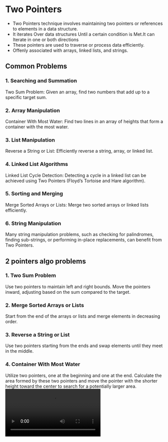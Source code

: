 # Two Pointers
-  Two Pointers technique involves maintaining two pointers or references to elements in a data structure.
- It iterates Over data structures Until a certain condition is Met.It can Iterate in one or both directions
- These pointers are used to traverse or process data efficiently.
- Offenly associated with arrays, linked lists, and strings.

## Common Problems
### 1. Searching and Summation
Two Sum Problem: Given an array, find two numbers that add up to a specific target sum.
### 2. Array Manipulation
Container With Most Water: Find two lines in an array of heights that form a container with the most water.
### 3. List Manipulation
Reverse a String or List: Efficiently reverse a string, array, or linked list.
### 4. Linked List Algorithms
Linked List Cycle Detection: Detecting a cycle in a linked list can be achieved using Two Pointers (Floyd’s Tortoise and Hare algorithm).
### 5. Sorting and Merging
Merge Sorted Arrays or Lists: Merge two sorted arrays or linked lists efficiently.
### 6. String Manipulation
Many string manipulation problems, such as checking for palindromes, finding sub-strings, or performing in-place replacements, can benefit from Two Pointers.

## 2 pointers algo problems
### 1. Two Sum Problem
Use two pointers to maintain left and right bounds. Move the pointers inward, adjusting based on the sum compared to the target.
### 2. Merge Sorted Arrays or Lists
Start from the end of the arrays or lists and merge elements in decreasing order.
### 3. Reverse a String or List
Use two pointers starting from the ends and swap elements until they meet in the middle.
### 4. Container With Most Water
Utilize two pointers, one at the beginning and one at the end. Calculate the area formed by these two pointers and move the pointer with the shorter height toward the center to search for a potentially larger area.
<video controls src="two_pointers.mp4" title="Title"></video>